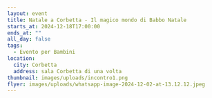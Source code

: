 ```yaml
---
layout: event
title: Natale a Corbetta - Il magico mondo di Babbo Natale
starts_at: 2024-12-18T17:00:00
ends_at: ""
all_day: false
tags:
  - Evento per Bambini
location:
  city: Corbetta
  address: sala Corbetta di una volta
thumbnail: images/uploads/incontro1.png
flyer: images/uploads/whatsapp-image-2024-12-02-at-13.12.12.jpeg
---
```

